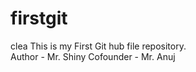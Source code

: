 # firstgit

clea
This is my First Git hub file repository.
<br>
Author - Mr. Shiny
Cofounder - Mr. Anuj
